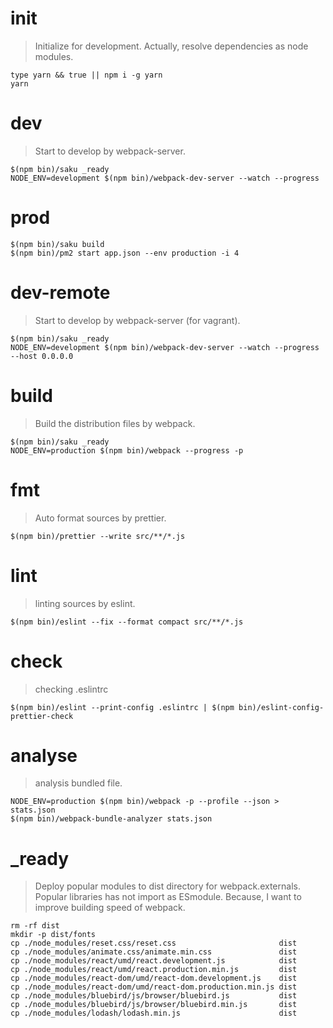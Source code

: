 # init
> Initialize for development.
> Actually, resolve dependencies as node modules.

    type yarn && true || npm i -g yarn
    yarn

# dev
> Start to develop by webpack-server.

    $(npm bin)/saku _ready
    NODE_ENV=development $(npm bin)/webpack-dev-server --watch --progress

# prod
    $(npm bin)/saku build
    $(npm bin)/pm2 start app.json --env production -i 4

# dev-remote
> Start to develop by webpack-server (for vagrant).

    $(npm bin)/saku _ready
    NODE_ENV=development $(npm bin)/webpack-dev-server --watch --progress --host 0.0.0.0

# build
> Build the distribution files by webpack.

    $(npm bin)/saku _ready
    NODE_ENV=production $(npm bin)/webpack --progress -p

# fmt
> Auto format sources by prettier.

    $(npm bin)/prettier --write src/**/*.js

# lint
> linting sources by eslint.

    $(npm bin)/eslint --fix --format compact src/**/*.js

# check
> checking .eslintrc

    $(npm bin)/eslint --print-config .eslintrc | $(npm bin)/eslint-config-prettier-check

# analyse
> analysis bundled file.

    NODE_ENV=production $(npm bin)/webpack -p --profile --json > stats.json
    $(npm bin)/webpack-bundle-analyzer stats.json

# _ready
> Deploy popular modules to dist directory for webpack.externals.
> Popular libraries has not import as ESmodule.
> Because, I want to improve building speed of webpack.

    rm -rf dist
    mkdir -p dist/fonts
    cp ./node_modules/reset.css/reset.css                       dist
    cp ./node_modules/animate.css/animate.min.css               dist
    cp ./node_modules/react/umd/react.development.js            dist
    cp ./node_modules/react/umd/react.production.min.js         dist
    cp ./node_modules/react-dom/umd/react-dom.development.js    dist
    cp ./node_modules/react-dom/umd/react-dom.production.min.js dist
    cp ./node_modules/bluebird/js/browser/bluebird.js           dist
    cp ./node_modules/bluebird/js/browser/bluebird.min.js       dist
    cp ./node_modules/lodash/lodash.min.js                      dist
